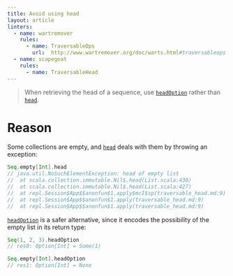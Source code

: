 ```yaml
---
title: Avoid using head
layout: article
linters:
  - name: wartremover
    rules:
      - name: TraversableOps
        url:  http://www.wartremover.org/doc/warts.html#traversableops
  - name: scapegoat
    rules:
      - name: TraversableHead
---
```


> When retrieving the head of a sequence, use [`headOption`] rather than [`head`].

# Reason

Some collections are empty, and [`head`] deals with them by throwing an exception:

```scala
Seq.empty[Int].head
// java.util.NoSuchElementException: head of empty list
// 	at scala.collection.immutable.Nil$.head(List.scala:430)
// 	at scala.collection.immutable.Nil$.head(List.scala:427)
// 	at repl.Session$App$$anonfun$1.apply$mcI$sp(traversable_head.md:9)
// 	at repl.Session$App$$anonfun$1.apply(traversable_head.md:9)
// 	at repl.Session$App$$anonfun$1.apply(traversable_head.md:9)
```

[`headOption`] is a safer alternative, since it encodes the possibility of the empty list in its return type:

```scala
Seq(1, 2, 3).headOption
// res0: Option[Int] = Some(1)

Seq.empty[Int].headOption
// res1: Option[Int] = None
```

[`head`]:https://www.scala-lang.org/api/2.12.8/scala/collection/Seq.html#head:A
[`headOption`]:https://www.scala-lang.org/api/2.12.8/scala/collection/Seq.html#headOption:Option[A]

